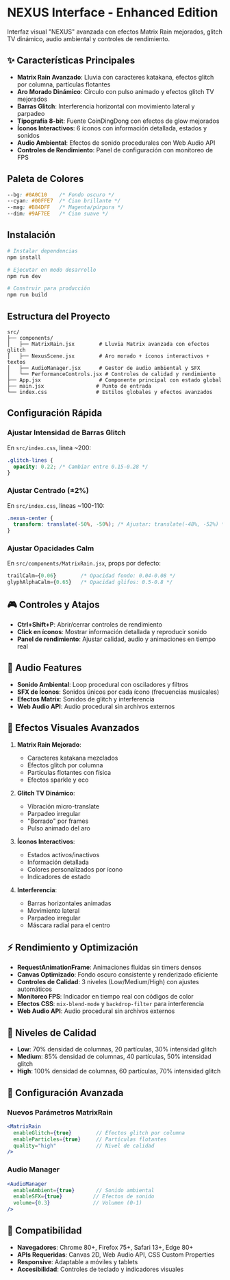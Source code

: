 # NEXUS Interface - Enhanced Edition

Interfaz visual "NEXUS" avanzada con efectos Matrix Rain mejorados, glitch TV dinámico, audio ambiental y controles de rendimiento.

## ✨ Características Principales

- **Matrix Rain Avanzado**: Lluvia con caracteres katakana, efectos glitch por columna, partículas flotantes
- **Aro Morado Dinámico**: Círculo con pulso animado y efectos glitch TV mejorados
- **Barras Glitch**: Interferencia horizontal con movimiento lateral y parpadeo
- **Tipografía 8-bit**: Fuente CoinDingDong con efectos de glow mejorados
- **Íconos Interactivos**: 6 íconos con información detallada, estados y sonidos
- **Audio Ambiental**: Efectos de sonido procedurales con Web Audio API
- **Controles de Rendimiento**: Panel de configuración con monitoreo de FPS

## Paleta de Colores

```css
--bg: #0A0C10    /* Fondo oscuro */
--cyan: #00FFE7  /* Cian brillante */
--mag: #B84DFF   /* Magenta/púrpura */
--dim: #9AF7EE   /* Cian suave */
```

## Instalación

```bash
# Instalar dependencias
npm install

# Ejecutar en modo desarrollo
npm run dev

# Construir para producción
npm run build
```

## Estructura del Proyecto

```
src/
├── components/
│   ├── MatrixRain.jsx        # Lluvia Matrix avanzada con efectos glitch
│   ├── NexusScene.jsx        # Aro morado + íconos interactivos + textos
│   ├── AudioManager.jsx      # Gestor de audio ambiental y SFX
│   └── PerformanceControls.jsx # Controles de calidad y rendimiento
├── App.jsx                   # Componente principal con estado global
├── main.jsx                 # Punto de entrada
└── index.css                # Estilos globales y efectos avanzados
```

## Configuración Rápida

### Ajustar Intensidad de Barras Glitch
En `src/index.css`, línea ~200:
```css
.glitch-lines {
  opacity: 0.22; /* Cambiar entre 0.15-0.28 */
}
```

### Ajustar Centrado (±2%)
En `src/index.css`, líneas ~100-110:
```css
.nexus-center {
  transform: translate(-50%, -50%); /* Ajustar: translate(-48%, -52%) */
}
```

### Ajustar Opacidades Calm
En `src/components/MatrixRain.jsx`, props por defecto:
```jsx
trailCalm={0.06}        /* Opacidad fondo: 0.04-0.08 */
glyphAlphaCalm={0.65}   /* Opacidad glifos: 0.5-0.8 */
```

## 🎮 Controles y Atajos

- **Ctrl+Shift+P**: Abrir/cerrar controles de rendimiento
- **Click en íconos**: Mostrar información detallada y reproducir sonido
- **Panel de rendimiento**: Ajustar calidad, audio y animaciones en tiempo real

## 🎵 Audio Features

- **Sonido Ambiental**: Loop procedural con osciladores y filtros
- **SFX de Íconos**: Sonidos únicos por cada ícono (frecuencias musicales)
- **Efectos Matrix**: Sonidos de glitch y interferencia
- **Web Audio API**: Audio procedural sin archivos externos

## 🎨 Efectos Visuales Avanzados

1. **Matrix Rain Mejorado**: 
   - Caracteres katakana mezclados
   - Efectos glitch por columna
   - Partículas flotantes con física
   - Efectos sparkle y eco

2. **Glitch TV Dinámico**: 
   - Vibración micro-translate
   - Parpadeo irregular
   - "Borrado" por frames
   - Pulso animado del aro

3. **Íconos Interactivos**: 
   - Estados activos/inactivos
   - Información detallada
   - Colores personalizados por ícono
   - Indicadores de estado

4. **Interferencia**: 
   - Barras horizontales animadas
   - Movimiento lateral
   - Parpadeo irregular
   - Máscara radial para el centro

## ⚡ Rendimiento y Optimización

- **RequestAnimationFrame**: Animaciones fluidas sin timers densos
- **Canvas Optimizado**: Fondo oscuro consistente y renderizado eficiente
- **Controles de Calidad**: 3 niveles (Low/Medium/High) con ajustes automáticos
- **Monitoreo FPS**: Indicador en tiempo real con códigos de color
- **Efectos CSS**: `mix-blend-mode` y `backdrop-filter` para interferencia
- **Web Audio API**: Audio procedural sin archivos externos

## 🎯 Niveles de Calidad

- **Low**: 70% densidad de columnas, 20 partículas, 30% intensidad glitch
- **Medium**: 85% densidad de columnas, 40 partículas, 50% intensidad glitch  
- **High**: 100% densidad de columnas, 60 partículas, 70% intensidad glitch

## 🔧 Configuración Avanzada

### Nuevos Parámetros MatrixRain
```jsx
<MatrixRain 
  enableGlitch={true}        // Efectos glitch por columna
  enableParticles={true}     // Partículas flotantes
  quality="high"             // Nivel de calidad
/>
```

### Audio Manager
```jsx
<AudioManager 
  enableAmbient={true}       // Sonido ambiental
  enableSFX={true}          // Efectos de sonido
  volume={0.3}              // Volumen (0-1)
/>
```

## 📱 Compatibilidad

- **Navegadores**: Chrome 80+, Firefox 75+, Safari 13+, Edge 80+
- **APIs Requeridas**: Canvas 2D, Web Audio API, CSS Custom Properties
- **Responsive**: Adaptable a móviles y tablets
- **Accesibilidad**: Controles de teclado y indicadores visuales